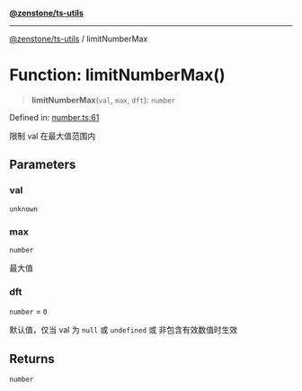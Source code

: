 [**@zenstone/ts-utils**](../README.md)

***

[@zenstone/ts-utils](../globals.md) / limitNumberMax

# Function: limitNumberMax()

> **limitNumberMax**(`val`, `max`, `dft`): `number`

Defined in: [number.ts:61](https://github.com/janpoem/ts-utils/blob/d3cd470a5c675e0cbb24c01f6f88f5c578c50491/src/number.ts#L61)

限制 val 在最大值范围内

## Parameters

### val

`unknown`

### max

`number`

最大值

### dft

`number` = `0`

默认值，仅当 val 为 `null` 或 `undefined` 或 非包含有效数值时生效

## Returns

`number`
